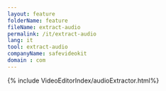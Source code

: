 ```yaml
---
layout: feature
folderName: feature
fileName: extract-audio
permalink: /it/extract-audio
lang: it
tool: extract-audio
companyName: safevideokit
domain : com
---
```


{% include VideoEditorIndex/audioExtractor.html%}

   